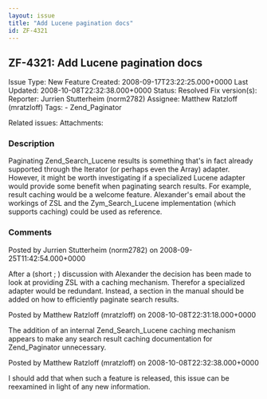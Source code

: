 ```yaml
---
layout: issue
title: "Add Lucene pagination docs"
id: ZF-4321
---
```


ZF-4321: Add Lucene pagination docs
-----------------------------------

 Issue Type: New Feature Created: 2008-09-17T23:22:25.000+0000 Last Updated: 2008-10-08T22:32:38.000+0000 Status: Resolved Fix version(s): 
 Reporter:  Jurrien Stutterheim (norm2782)  Assignee:  Matthew Ratzloff (mratzloff)  Tags: - Zend\_Paginator
 
 Related issues: 
 Attachments: 
### Description

Paginating Zend\_Search\_Lucene results is something that's in fact already supported through the Iterator (or perhaps even the Array) adapter. However, it might be worth investigating if a specialized Lucene adapter would provide some benefit when paginating search results. For example, result caching would be a welcome feature. Alexander's email about the workings of ZSL and the Zym\_Search\_Lucene implementation (which supports caching) could be used as reference.

 

 

### Comments

Posted by Jurrien Stutterheim (norm2782) on 2008-09-25T11:42:54.000+0000

After a (short ; ) discussion with Alexander the decision has been made to look at providing ZSL with a caching mechanism. Therefor a specialized adapter would be redundant. Instead, a section in the manual should be added on how to efficiently paginate search results.

 

 

Posted by Matthew Ratzloff (mratzloff) on 2008-10-08T22:31:18.000+0000

The addition of an internal Zend\_Search\_Lucene caching mechanism appears to make any search result caching documentation for Zend\_Paginator unnecessary.

 

 

Posted by Matthew Ratzloff (mratzloff) on 2008-10-08T22:32:38.000+0000

I should add that when such a feature is released, this issue can be reexamined in light of any new information.

 

 